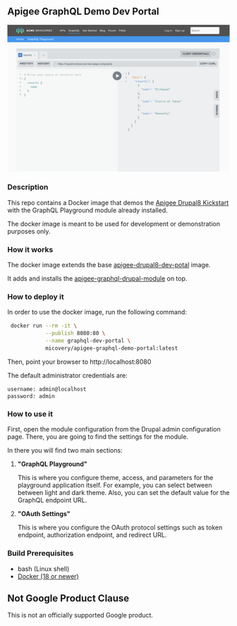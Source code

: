 ## Apigee GraphQL Demo Dev Portal


![](images/playground.png?raw=true "Apigee Developer Portal GraphQL Playground")

### Description

This repo contains a Docker image that demos the [Apigee Drupal8 Kickstart](https://www.drupal.org/project/apigee_devportal_kickstart) with the GraphQL Playground module already installed.

The docker image is meant to be used for development or demonstration purposes only.

### How it works
The docker image extends the base [apigee-drupal8-dev-potal](https://github.com/micovery/apigee-drupal8-dev-portal) image.

It adds and installs the [apigee-graphql-drupal-module](https://github.com/micovery/apigee-graphql-drupal-module) on top.
   


### How to deploy it

In order to use the docker image, run the following command:

```bash
 docker run --rm -it \
            --publish 8080:80 \
            --name graphql-dev-portal \
            micovery/apigee-graphql-demo-portal:latest
```

Then, point your browser to http://localhost:8080

The default administrator credentials are:

```
username: admin@localhost
password: admin
``` 

### How to use it

First, open the module configuration from the Drupal admin configuration page. There, you are going
to find the settings for the module.

In there you will find two main sections:
 
 1. **"GraphQL Playground"**
     
     This is where you configure theme, access, and parameters for the playground application itself. 
     For example, you can select between between light and dark theme. Also, you can set the default value
     for the GraphQL endpoint URL.
  
 2. **"OAuth Settings"**
     
     This is where you configure the OAuth protocol settings such as token endpoint, authorization endpoint,
     and redirect URL.



### Build Prerequisites

  * bash (Linux shell)
  * [Docker (18 or newer)](https://www.docker.com/)
  
   
## Not Google Product Clause

This is not an officially supported Google product.
